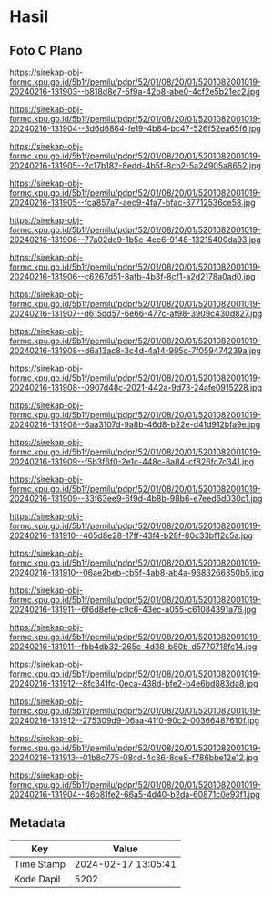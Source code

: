 # Hasil

## Foto C Plano

https://sirekap-obj-formc.kpu.go.id/5b1f/pemilu/pdpr/52/01/08/20/01/5201082001019-20240216-131903--b818d8e7-5f9a-42b8-abe0-4cf2e5b21ec2.jpg

https://sirekap-obj-formc.kpu.go.id/5b1f/pemilu/pdpr/52/01/08/20/01/5201082001019-20240216-131904--3d6d6864-fe19-4b84-bc47-526f52ea65f6.jpg

https://sirekap-obj-formc.kpu.go.id/5b1f/pemilu/pdpr/52/01/08/20/01/5201082001019-20240216-131905--2c17b182-8edd-4b5f-8cb2-5a24905a8652.jpg

https://sirekap-obj-formc.kpu.go.id/5b1f/pemilu/pdpr/52/01/08/20/01/5201082001019-20240216-131905--fca857a7-aec9-4fa7-bfac-37712536ce58.jpg

https://sirekap-obj-formc.kpu.go.id/5b1f/pemilu/pdpr/52/01/08/20/01/5201082001019-20240216-131906--77a02dc9-1b5e-4ec6-9148-13215400da93.jpg

https://sirekap-obj-formc.kpu.go.id/5b1f/pemilu/pdpr/52/01/08/20/01/5201082001019-20240216-131906--c6267d51-8afb-4b3f-8cf1-a2d2178a0ad0.jpg

https://sirekap-obj-formc.kpu.go.id/5b1f/pemilu/pdpr/52/01/08/20/01/5201082001019-20240216-131907--d615dd57-6e66-477c-af98-3909c430d827.jpg

https://sirekap-obj-formc.kpu.go.id/5b1f/pemilu/pdpr/52/01/08/20/01/5201082001019-20240216-131908--d6a13ac8-3c4d-4a14-995c-7f059474239a.jpg

https://sirekap-obj-formc.kpu.go.id/5b1f/pemilu/pdpr/52/01/08/20/01/5201082001019-20240216-131908--0907d48c-2021-442a-9d73-24afe0915228.jpg

https://sirekap-obj-formc.kpu.go.id/5b1f/pemilu/pdpr/52/01/08/20/01/5201082001019-20240216-131908--6aa3107d-9a8b-46d8-b22e-d41d912bfa9e.jpg

https://sirekap-obj-formc.kpu.go.id/5b1f/pemilu/pdpr/52/01/08/20/01/5201082001019-20240216-131909--f5b3f6f0-2e1c-448c-8a84-cf826fc7c341.jpg

https://sirekap-obj-formc.kpu.go.id/5b1f/pemilu/pdpr/52/01/08/20/01/5201082001019-20240216-131909--33f63ee9-6f9d-4b8b-98b6-e7eed6d030c1.jpg

https://sirekap-obj-formc.kpu.go.id/5b1f/pemilu/pdpr/52/01/08/20/01/5201082001019-20240216-131910--465d8e28-17ff-43f4-b28f-80c33bf12c5a.jpg

https://sirekap-obj-formc.kpu.go.id/5b1f/pemilu/pdpr/52/01/08/20/01/5201082001019-20240216-131910--06ae2beb-cb5f-4ab8-ab4a-9683266350b5.jpg

https://sirekap-obj-formc.kpu.go.id/5b1f/pemilu/pdpr/52/01/08/20/01/5201082001019-20240216-131911--6f6d8efe-c9c6-43ec-a055-c61084391a76.jpg

https://sirekap-obj-formc.kpu.go.id/5b1f/pemilu/pdpr/52/01/08/20/01/5201082001019-20240216-131911--fbb4db32-265c-4d38-b80b-d5770718fc14.jpg

https://sirekap-obj-formc.kpu.go.id/5b1f/pemilu/pdpr/52/01/08/20/01/5201082001019-20240216-131912--8fc341fc-0eca-438d-bfe2-b4e6bd883da8.jpg

https://sirekap-obj-formc.kpu.go.id/5b1f/pemilu/pdpr/52/01/08/20/01/5201082001019-20240216-131912--275309d9-06aa-41f0-90c2-00366487610f.jpg

https://sirekap-obj-formc.kpu.go.id/5b1f/pemilu/pdpr/52/01/08/20/01/5201082001019-20240216-131913--01b8c775-08cd-4c86-8ce8-f786bbe12e12.jpg

https://sirekap-obj-formc.kpu.go.id/5b1f/pemilu/pdpr/52/01/08/20/01/5201082001019-20240216-131904--46b81fe2-66a5-4d40-b2da-60871c0e93f1.jpg


## Metadata

| Key        | Value               |
| ---------- | ------------------- |
| Time Stamp | 2024-02-17 13:05:41 |
| Kode Dapil | 5202                |



